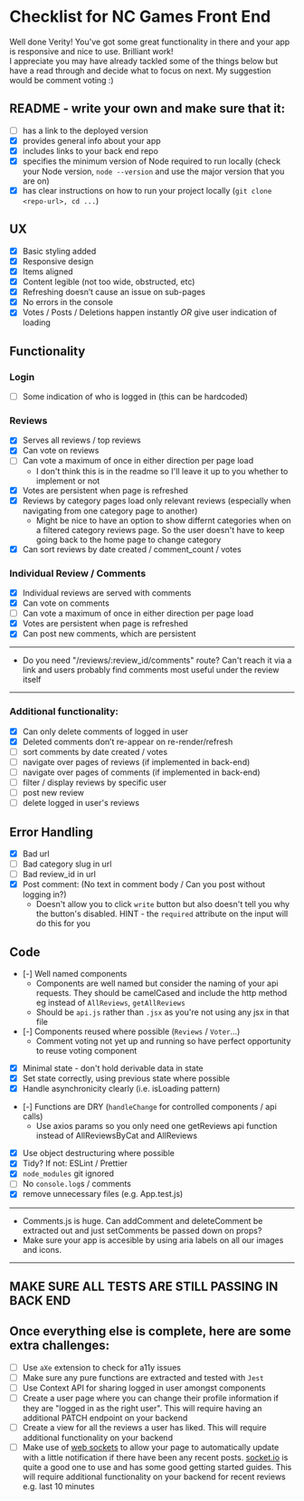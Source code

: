# Checklist for NC Games Front End

Well done Verity! You've got some great functionality in there and your app is responsive and nice to use. Brilliant work!
<br/> I appreciate you may have already tackled some of the things below but have a read through and decide what to focus on next. My suggestion would be comment voting :)

## README - write your own and make sure that it:

- [ ] has a link to the deployed version
- [x] provides general info about your app
- [x] includes links to your back end repo
- [x] specifies the minimum version of Node required to run locally (check your Node version, `node --version` and use the major version that you are on)
- [x] has clear instructions on how to run your project locally (`git clone <repo-url>, cd ...`)

## UX

- [x] Basic styling added
- [x] Responsive design
- [x] Items aligned
- [x] Content legible (not too wide, obstructed, etc)
- [x] Refreshing doesn’t cause an issue on sub-pages
- [x] No errors in the console
- [x] Votes / Posts / Deletions happen instantly _OR_ give user indication of loading

## Functionality

### Login

- [ ] Some indication of who is logged in (this can be hardcoded)

### Reviews

- [x] Serves all reviews / top reviews
- [x] Can vote on reviews
- [ ] Can vote a maximum of once in either direction per page load
  - I don't think this is in the readme so I'll leave it up to you whether to implement or not
- [x] Votes are persistent when page is refreshed
- [x] Reviews by category pages load only relevant reviews (especially when navigating from one category page to another)
  - Might be nice to have an option to show differnt categories when on a filtered category reviews page. So the user doesn't have to keep going back to the home page to change category
- [x] Can sort reviews by date created / comment_count / votes

### Individual Review / Comments

- [x] Individual reviews are served with comments
- [x] Can vote on comments
- [ ] Can vote a maximum of once in either direction per page load
- [x] Votes are persistent when page is refreshed
- [x] Can post new comments, which are persistent

---

- Do you need "/reviews/:review_id/comments" route? Can't reach it via a link and users probably find comments most useful under the review itself

---

### Additional functionality:

- [x] Can only delete comments of logged in user
- [x] Deleted comments don’t re-appear on re-render/refresh
- [ ] sort comments by date created / votes
- [ ] navigate over pages of reviews (if implemented in back-end)
- [ ] navigate over pages of comments (if implemented in back-end)
- [ ] filter / display reviews by specific user
- [ ] post new review
- [ ] delete logged in user's reviews

## Error Handling

- [x] Bad url
- [ ] Bad category slug in url
- [ ] Bad review_id in url
- [x] Post comment: (No text in comment body / Can you post without logging in?)
  - Doesn't allow you to click `write` button but also doesn't tell you why the button's disabled. HINT - the `required` attribute on the input will do this for you

## Code

- [-] Well named components
  - Components are well named but consider the naming of your api requests. They should be camelCased and include the http method eg instead of `AllReviews`, `getAllReviews`
  - Should be `api.js` rather than `.jsx` as you're not using any jsx in that file
- [-] Components reused where possible (`Reviews` / `Voter`...)
  - Comment voting not yet up and running so have perfect opportunity to reuse voting component
- [x] Minimal state - don't hold derivable data in state
- [x] Set state correctly, using previous state where possible
- [x] Handle asynchronicity clearly (i.e. isLoading pattern)
- [-] Functions are DRY (`handleChange` for controlled components / api calls)
  - Use axios params so you only need one getReviews api function instead of AllReviewsByCat and AllReviews
- [x] Use object destructuring where possible
- [x] Tidy? If not: ESLint / Prettier
- [x] `node_modules` git ignored
- [ ] No `console.log`s / comments
- [x] remove unnecessary files (e.g. App.test.js)

---

- Comments.js is huge. Can addComment and deleteComment be extracted out and just setComments be passed down on props?
- Make sure your app is accesible by using aria labels on all our images and icons.

---

## MAKE SURE ALL TESTS ARE STILL PASSING IN BACK END

## Once everything else is complete, here are some extra challenges:

- [ ] Use `aXe` extension to check for a11y issues
- [ ] Make sure any pure functions are extracted and tested with `Jest`
- [ ] Use Context API for sharing logged in user amongst components
- [ ] Create a user page where you can change their profile information if they are "logged in as the right user". This will require having an additional PATCH endpoint on your backend
- [ ] Create a view for all the reviews a user has liked. This will require additional functionality on your backend
- [ ] Make use of [web sockets](https://en.wikipedia.org/wiki/WebSocket) to allow your page to automatically update with a little notification if there have been any recent posts. [socket.io](https://socket.io/) is quite a good one to use and has some good getting started guides. This will require additional functionality on your backend for recent reviews e.g. last 10 minutes
